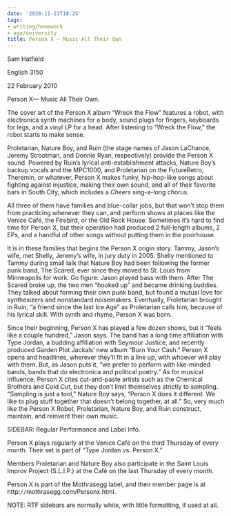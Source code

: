 ```yaml
---
date: '2020-11-23T18:25'
tags:
- writing/homework
- age/university
title: Person X – Music All Their Own
---
```


Sam Hatfield

English 3150

22 February 2010

Person X— Music All Their Own.

The cover art of the Person X album “Wreck the Flow” features a robot,
with electronica synth machines for a body, sound plugs for fingers,
keyboards for legs, and a vinyl LP for a head. After listening to “Wreck
the Flow,” the robot starts to make sense.

Proletarian, Nature Boy, and Ruin (the stage names of Jason LaChance,
Jeremy Strootman, and Donnie Ryan, respectively) provide the Person X
sound. Powered by Ruin’s lyrical anti-establishment attacks, Nature
Boy’s backup vocals and the MPC1000, and Proletarian on the FutureRetro,
Theremin, or whatever, Person X makes funky, hip-hop-like songs about
fighting against injustice, making their own sound, and all of their
favorite bars in South City, which includes a *Cheers* sing-a-long
chorus.

All three of them have families and blue-collar jobs, but that won’t
stop them from practicing whenever they can, and perform shows at places
like the Venice Café, the Firebird, or the Old Rock House. Sometimes
it’s hard to find time for Person X, but their operation had produced 2
full-length albums, 2 EPs, and a handful of other songs without putting
them in the poorhouse.

It is in these families that begins the Person X origin story. Tammy,
Jason’s wife, met Shelly, Jeremy’s wife, in jury duty in 2005. Shelly
mentioned to Tammy during small talk that Nature Boy had been following
the former punk band, The Scared, ever since they moved to St. Louis
from Minneapolis for work. Go figure: Jason played bass with them. After
The Scared broke up, the two men “hooked up” and became drinking
buddies. They talked about forming their own punk band, but found a
mutual love for synthesizers and nonstandard noisemakers. Eventually,
Proletarian brought in Ruin, “a friend since the last Ice Age” as
Proletarian calls him, because of his lyrical skill. With synth and
rhyme, Person X was born.

Since their beginning, Person X has played a few dozen shows, but it
“feels like a couple hundred,” Jason says. The band has a long time
affiliation with Type Jordan, a budding affiliation with Seymour
Justice, and recently produced Garden Plot Jackals’ new album “Burn Your
Cash.” Person X opens and headlines, wherever they’ll fit in a line up,
with whoever will play with them. But, as Jason puts it, “we prefer to
perform with like-minded bands, bands that do electronica and political
poetry.” As for musical influence, Person X cites cut-and-paste artists
such as the Chemical Brothers and Cold Cut, but they don’t limit
themselves strictly to sampling. “Sampling is just a tool,” Nature Boy
says, “Person X does it different. We like to plug stuff together that
doesn’t belong together, at all.” So, very much like the Person X Robot,
Proletarian, Nature Boy, and Ruin construct, maintain, and reinvent
their own music.

SIDEBAR: Regular Performance and Label Info.

Person X plays regularly at the Venice Café on the third Thursday of
every month. Their set is part of “Type Jordan vs. Person X.”

Members Proletarian and Nature Boy also participate in the Saint Louis
Improv Project (S.L.I.P.) at the Café on the last Thursday of every
month.

Person X is part of the Mothrasegg label, and their member page is at
http:`//`mothrasegg.com/Personx.html.

NOTE: RTF sidebars are normally white, with little formatting, if used
at all.
